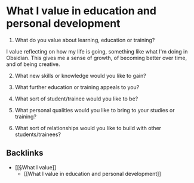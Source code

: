 # What I value in education and personal development
1. What do you value about learning, education or training?

I value reflecting on how my life is going, something like what I'm doing in Obsidian. This gives me a sense of growth, of becoming better over time, and of being creative.

2. What new skills or knowledge would you like to gain?

3. What further education or training appeals to you?

4. What sort of student/trainee would you like to be?

5. What personal qualities would you like to bring to your studies or training?

6. What sort of relationships would you like to build with other students/trainees?

## Backlinks
* [[§What I value]]
	* [[What I value in education and personal development]]

<!-- #Life -->

<!-- {BearID:059425B7-F18E-437A-B750-901FA4D60AB9-15756-0000130485853DFE} -->
